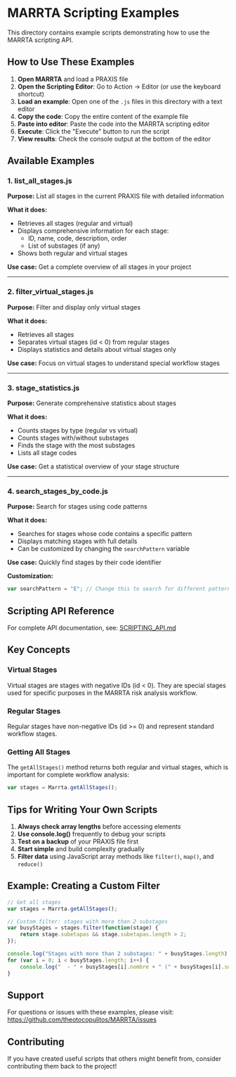 # MARRTA Scripting Examples

This directory contains example scripts demonstrating how to use the MARRTA scripting API.

## How to Use These Examples

1. **Open MARRTA** and load a PRAXIS file
2. **Open the Scripting Editor**: Go to Action → Editor (or use the keyboard shortcut)
3. **Load an example**: Open one of the `.js` files in this directory with a text editor
4. **Copy the code**: Copy the entire content of the example file
5. **Paste into editor**: Paste the code into the MARRTA scripting editor
6. **Execute**: Click the "Execute" button to run the script
7. **View results**: Check the console output at the bottom of the editor

## Available Examples

### 1. list_all_stages.js
**Purpose:** List all stages in the current PRAXIS file with detailed information

**What it does:**
- Retrieves all stages (regular and virtual)
- Displays comprehensive information for each stage:
  - ID, name, code, description, order
  - List of substages (if any)
- Shows both regular and virtual stages

**Use case:** Get a complete overview of all stages in your project

---

### 2. filter_virtual_stages.js
**Purpose:** Filter and display only virtual stages

**What it does:**
- Retrieves all stages
- Separates virtual stages (id < 0) from regular stages
- Displays statistics and details about virtual stages only

**Use case:** Focus on virtual stages to understand special workflow stages

---

### 3. stage_statistics.js
**Purpose:** Generate comprehensive statistics about stages

**What it does:**
- Counts stages by type (regular vs virtual)
- Counts stages with/without substages
- Finds the stage with the most substages
- Lists all stage codes

**Use case:** Get a statistical overview of your stage structure

---

### 4. search_stages_by_code.js
**Purpose:** Search for stages using code patterns

**What it does:**
- Searches for stages whose code contains a specific pattern
- Displays matching stages with full details
- Can be customized by changing the `searchPattern` variable

**Use case:** Quickly find stages by their code identifier

**Customization:** 
```javascript
var searchPattern = "E"; // Change this to search for different patterns
```

## Scripting API Reference

For complete API documentation, see: [SCRIPTING_API.md](../../SCRIPTING_API.md)

## Key Concepts

### Virtual Stages
Virtual stages are stages with negative IDs (id < 0). They are special stages used for specific purposes in the MARRTA risk analysis workflow.

### Regular Stages
Regular stages have non-negative IDs (id >= 0) and represent standard workflow stages.

### Getting All Stages
The `getAllStages()` method returns both regular and virtual stages, which is important for complete workflow analysis:

```javascript
var stages = Marrta.getAllStages();
```

## Tips for Writing Your Own Scripts

1. **Always check array lengths** before accessing elements
2. **Use console.log()** frequently to debug your scripts
3. **Test on a backup** of your PRAXIS file first
4. **Start simple** and build complexity gradually
5. **Filter data** using JavaScript array methods like `filter()`, `map()`, and `reduce()`

## Example: Creating a Custom Filter

```javascript
// Get all stages
var stages = Marrta.getAllStages();

// Custom filter: stages with more than 2 substages
var busyStages = stages.filter(function(stage) {
    return stage.subetapas && stage.subetapas.length > 2;
});

console.log("Stages with more than 2 substages: " + busyStages.length);
for (var i = 0; i < busyStages.length; i++) {
    console.log("  - " + busyStages[i].nombre + " (" + busyStages[i].subetapas.length + " substages)");
}
```

## Support

For questions or issues with these examples, please visit:
https://github.com/theotocopulitos/MARRTA/issues

## Contributing

If you have created useful scripts that others might benefit from, consider contributing them back to the project!
